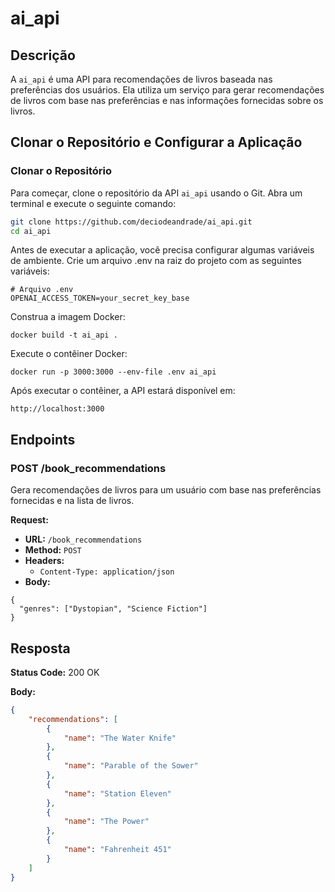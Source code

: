 # ai_api

## Descrição

A `ai_api` é uma API para recomendações de livros baseada nas preferências dos usuários. Ela utiliza um serviço para gerar recomendações de livros com base nas preferências e nas informações fornecidas sobre os livros.

## Clonar o Repositório e Configurar a Aplicação

### Clonar o Repositório

Para começar, clone o repositório da API `ai_api` usando o Git. Abra um terminal e execute o seguinte comando:

```bash
git clone https://github.com/deciodeandrade/ai_api.git
cd ai_api
```
Antes de executar a aplicação, você precisa configurar algumas variáveis de ambiente. Crie um arquivo .env na raiz do projeto com as seguintes variáveis:

```
# Arquivo .env
OPENAI_ACCESS_TOKEN=your_secret_key_base
```
Construa a imagem Docker:
```
docker build -t ai_api .
```
Execute o contêiner Docker:
```
docker run -p 3000:3000 --env-file .env ai_api
```
Após executar o contêiner, a API estará disponível em:
```
http://localhost:3000
```
## Endpoints

### POST /book_recommendations

Gera recomendações de livros para um usuário com base nas preferências fornecidas e na lista de livros.

**Request:**

- **URL:** `/book_recommendations`
- **Method:** `POST`
- **Headers:**
  - `Content-Type: application/json`
- **Body:**
```
{
  "genres": ["Dystopian", "Science Fiction"]
}
```
## Resposta

**Status Code:** 200 OK

**Body:**
```json
{
    "recommendations": [
        {
            "name": "The Water Knife"
        },
        {
            "name": "Parable of the Sower"
        },
        {
            "name": "Station Eleven"
        },
        {
            "name": "The Power"
        },
        {
            "name": "Fahrenheit 451"
        }
    ]
}
```
